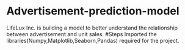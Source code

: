 # Advertisement-prediction-model
LifeLux Inc. is building a model to better understand the relationship between advertisement and unit sales.
#Steps  Imported the libraries(Numpy,Matplotlib,Seaborn,Pandas) required for the project.
